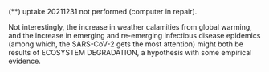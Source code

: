 (**) uptake 20211231 not performed (computer in repair).  

Not interestingly, the increase in weather calamities from global warming, and the increase in emerging and re-emerging infectious disease epidemics (among which, the SARS-CoV-2 gets the most attention) might both be results of ECOSYSTEM DEGRADATION, a hypothesis with some empirical evidence.    
